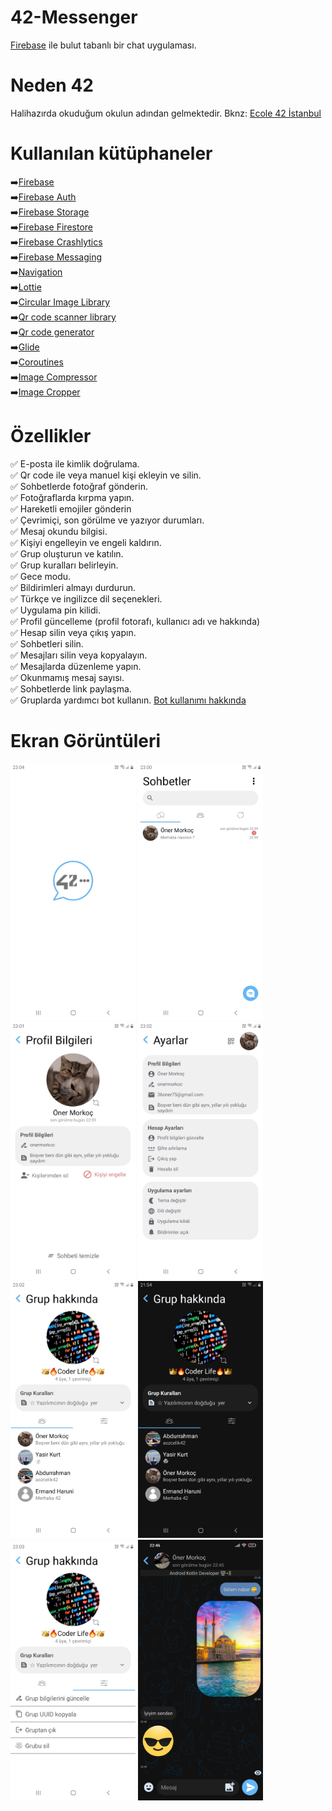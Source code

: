 # 42-Messenger
[Firebase](https://firebase.google.com/) ile bulut tabanlı bir chat uygulaması.

# Neden 42
Halihazırda okuduğum okulun adından gelmektedir. Bknz: [Ecole 42 İstanbul](https://www.42istanbul.com.tr/#:~:text=2013%20y%C4%B1l%C4%B1nda%20Paris'de%20kurulan,derece%20veya%20kodlama%20deneyimi%20gerekmiyor.)

# Kullanılan kütüphaneler

➡️[Firebase](https://firebase.google.com/)<br/>
➡️[Firebase Auth](https://firebase.google.com/docs/auth?authuser=0&hl=en)<br/>
➡️[Firebase Storage](https://firebase.google.com/docs/storage?hl=en&authuser=0)<br/>
➡️[Firebase Firestore](https://firebase.google.com/docs/firestore?authuser=0&hl=en)<br/>
➡️[Firebase Crashlytics](https://firebase.google.com/docs/crashlytics)<br/>
➡️[Firebase Messaging](https://firebase.google.com/docs/cloud-messaging)<br/>
➡️[Navigation](https://developer.android.com/jetpack/androidx/releases/navigation)<br/>
➡️[Lottie](https://github.com/airbnb/lottie-android)<br/>
➡️[Circular Image Library](https://github.com/hdodenhof/CircleImageView)<br/>
➡️[Qr code scanner library](https://github.com/yuriy-budiyev/code-scanner)<br/>
➡️[Qr code generator](https://github.com/zxing/zxing)<br/>
➡️[Glide](https://github.com/bumptech/glide)<br/>
➡️[Coroutines](https://developer.android.com/kotlin/coroutines?gclid=Cj0KCQjworiXBhDJARIsAMuzAuyirwQkmqEXTkXUwRulIlNZGXIDtMGOmVfeNpM-sCcRtWLifySci58aAqVkEALw_wcB&gclsrc=aw.ds)<br/>
➡️[Image Compressor](https://github.com/Shouheng88/Compressor)<br/>
➡️[Image Cropper](https://github.com/CanHub/Android-Image-Cropper)<br/>

# Özellikler
✅ E-posta ile kimlik doğrulama.<br/>
✅ Qr code ile veya manuel kişi ekleyin ve silin.<br/>
✅ Sohbetlerde fotoğraf gönderin.<br/>
✅ Fotoğraflarda kırpma yapın.<br/>
✅ Hareketli emojiler gönderin<br/>
✅ Çevrimiçi, son görülme ve yazıyor durumları.<br/>
✅ Mesaj okundu bilgisi.<br/>
✅ Kişiyi engelleyin ve engeli kaldırın.<br/>
✅ Grup oluşturun ve katılın.<br/>
✅ Grup kuralları belirleyin.<br/>
✅ Gece modu.<br/>
✅ Bildirimleri almayı durdurun.</br>
✅ Türkçe ve ingilizce dil seçenekleri.<br/>
✅ Uygulama pin kilidi.<br/>
✅ Profil güncelleme (profil fotorafı, kullanıcı adı ve hakkında)<br/>
✅ Hesap silin veya çıkış yapın.<br/>
✅ Sohbetleri silin.<br/>
✅ Mesajları silin veya kopyalayın.<br/>
✅ Mesajlarda düzenleme yapın.<br/>
✅ Okunmamış mesaj sayısı.<br/>
✅ Sohbetlerde link paylaşma.<br/>
✅ Gruplarda yardımcı bot kullanın. [Bot kullanımı hakkında](https://github.com/onermorkoc/42-Messenger-Bot-Klavuz)</br>

# Ekran Görüntüleri
<img src="https://github.com/onermorkoc/42-Messenger/blob/main/images/Screenshot_1.jpg" width="200"> <img src="https://github.com/onermorkoc/42-Messenger/blob/main/images/Screenshot_2.jpg" width="200"> <img src="https://github.com/onermorkoc/42-Messenger/blob/main/images/Screenshot_3.jpg" width="200"> <img src="https://github.com/onermorkoc/42-Messenger/blob/main/images/Screenshot_4.jpg" width="200"> <img src="https://github.com/onermorkoc/42-Messenger/blob/main/images/Screenshot_5.jpg" width="200"> <img src="https://github.com/onermorkoc/42-Messenger/blob/main/images/Screenshot_6.jpg" width="200"> <img src="https://github.com/onermorkoc/42-Messenger/blob/main/images/Screenshot_7.jpg"  width="200"> <img src="https://github.com/onermorkoc/42-Messenger/blob/main/images/Screenshot-33.jpg"  width="200">
